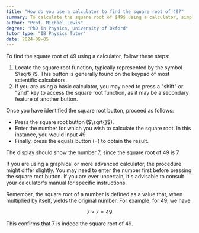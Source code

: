 ```yaml
---
title: "How do you use a calculator to find the square root of 49?"
summary: To calculate the square root of $49$ using a calculator, simply press the square root button ($\sqrt{}$) and then enter $49$.
author: "Prof. Michael Lewis"
degree: "PhD in Physics, University of Oxford"
tutor_type: "IB Physics Tutor"
date: 2024-09-05
---
```


To find the square root of $49$ using a calculator, follow these steps:

1. Locate the square root function, typically represented by the symbol $\sqrt{}$. This button is generally found on the keypad of most scientific calculators. 
2. If you are using a basic calculator, you may need to press a "shift" or "2nd" key to access the square root function, as it may be a secondary feature of another button.

Once you have identified the square root button, proceed as follows:

- Press the square root button ($\sqrt{}$).
- Enter the number for which you wish to calculate the square root. In this instance, you would input $49$.
- Finally, press the equals button ($=$) to obtain the result.

The display should show the number $7$, since the square root of $49$ is $7$.

If you are using a graphical or more advanced calculator, the procedure might differ slightly. You may need to enter the number first before pressing the square root button. If you are ever uncertain, it's advisable to consult your calculator's manual for specific instructions.

Remember, the square root of a number is defined as a value that, when multiplied by itself, yields the original number. For example, for $49$, we have:

$$
7 \times 7 = 49
$$

This confirms that $7$ is indeed the square root of $49$.
    